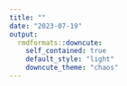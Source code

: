 ```yaml
---
title: ""
date: "2023-07-19"
output:
  rmdformats::downcute:
    self_contained: true
    default_style: "light"
    downcute_theme: "chaos"
---
```




